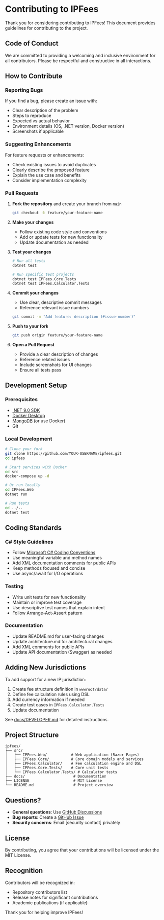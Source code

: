 # Contributing to IPFees

Thank you for considering contributing to IPFees! This document provides guidelines for contributing to the project.

## Code of Conduct

We are committed to providing a welcoming and inclusive environment for all contributors. Please be respectful and constructive in all interactions.

## How to Contribute

### Reporting Bugs

If you find a bug, please create an issue with:
- Clear description of the problem
- Steps to reproduce
- Expected vs actual behavior
- Environment details (OS, .NET version, Docker version)
- Screenshots if applicable

### Suggesting Enhancements

For feature requests or enhancements:
- Check existing issues to avoid duplicates
- Clearly describe the proposed feature
- Explain the use case and benefits
- Consider implementation complexity

### Pull Requests

1. **Fork the repository** and create your branch from `main`
   ```bash
   git checkout -b feature/your-feature-name
   ```

2. **Make your changes**
   - Follow existing code style and conventions
   - Add or update tests for new functionality
   - Update documentation as needed

3. **Test your changes**
   ```bash
   # Run all tests
   dotnet test
   
   # Run specific test projects
   dotnet test IPFees.Core.Tests
   dotnet test IPFees.Calculator.Tests
   ```

4. **Commit your changes**
   - Use clear, descriptive commit messages
   - Reference relevant issue numbers
   ```bash
   git commit -m "Add feature: description (#issue-number)"
   ```

5. **Push to your fork**
   ```bash
   git push origin feature/your-feature-name
   ```

6. **Open a Pull Request**
   - Provide a clear description of changes
   - Reference related issues
   - Include screenshots for UI changes
   - Ensure all tests pass

## Development Setup

### Prerequisites

- [.NET 9.0 SDK](https://dotnet.microsoft.com/download)
- [Docker Desktop](https://www.docker.com/products/docker-desktop)
- [MongoDB](https://www.mongodb.com/try/download/community) (or use Docker)
- Git

### Local Development

```bash
# Clone your fork
git clone https://github.com/YOUR-USERNAME/ipfees.git
cd ipfees

# Start services with Docker
cd src
docker-compose up -d

# Or run locally
cd IPFees.Web
dotnet run

# Run tests
cd ../..
dotnet test
```

## Coding Standards

### C# Style Guidelines

- Follow [Microsoft C# Coding Conventions](https://docs.microsoft.com/en-us/dotnet/csharp/fundamentals/coding-style/coding-conventions)
- Use meaningful variable and method names
- Add XML documentation comments for public APIs
- Keep methods focused and concise
- Use async/await for I/O operations

### Testing

- Write unit tests for new functionality
- Maintain or improve test coverage
- Use descriptive test names that explain intent
- Follow Arrange-Act-Assert pattern

### Documentation

- Update README.md for user-facing changes
- Update architecture.md for architectural changes
- Add XML comments for public APIs
- Update API documentation (Swagger) as needed

## Adding New Jurisdictions

To add support for a new IP jurisdiction:

1. Create fee structure definition in `wwwroot/data/`
2. Define fee calculation rules using DSL
3. Add currency information if needed
4. Create test cases in `IPFees.Calculator.Tests`
5. Update documentation

See [docs/DEVELOPER.md](docs/DEVELOPER.md) for detailed instructions.

## Project Structure

```
ipfees/
├── src/
│   ├── IPFees.Web/           # Web application (Razor Pages)
│   ├── IPFees.Core/          # Core domain models and services
│   ├── IPFees.Calculator/    # Fee calculation engine and DSL
│   ├── IPFees.Core.Tests/    # Core unit tests
│   └── IPFees.Calculator.Tests/ # Calculator tests
├── docs/                      # Documentation
├── LICENSE                    # MIT License
└── README.md                  # Project overview
```

## Questions?

- **General questions**: Use [GitHub Discussions](https://github.com/[username]/ipfees/discussions)
- **Bug reports**: Create a [GitHub Issue](https://github.com/[username]/ipfees/issues)
- **Security concerns**: Email [security contact] privately

## License

By contributing, you agree that your contributions will be licensed under the MIT License.

## Recognition

Contributors will be recognized in:
- Repository contributors list
- Release notes for significant contributions
- Academic publications (if applicable)

Thank you for helping improve IPFees!
